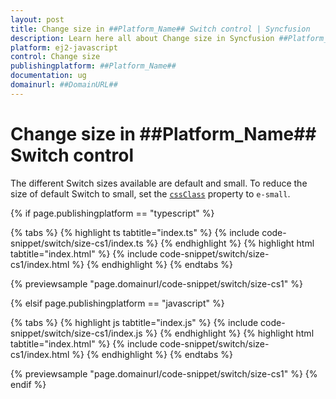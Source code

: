 ```yaml
---
layout: post
title: Change size in ##Platform_Name## Switch control | Syncfusion
description: Learn here all about Change size in Syncfusion ##Platform_Name## Switch control of Syncfusion Essential JS 2 and more.
platform: ej2-javascript
control: Change size 
publishingplatform: ##Platform_Name##
documentation: ug
domainurl: ##DomainURL##
---
```


# Change size in ##Platform_Name## Switch control

The different Switch sizes available are default and small. To reduce the size of default Switch to small, set the [`cssClass`](../../api/switch#cssclass) property to `e-small`.

{% if page.publishingplatform == "typescript" %}

 {% tabs %}
{% highlight ts tabtitle="index.ts" %}
{% include code-snippet/switch/size-cs1/index.ts %}
{% endhighlight %}
{% highlight html tabtitle="index.html" %}
{% include code-snippet/switch/size-cs1/index.html %}
{% endhighlight %}
{% endtabs %}
        
{% previewsample "page.domainurl/code-snippet/switch/size-cs1" %}

{% elsif page.publishingplatform == "javascript" %}

{% tabs %}
{% highlight js tabtitle="index.js" %}
{% include code-snippet/switch/size-cs1/index.js %}
{% endhighlight %}
{% highlight html tabtitle="index.html" %}
{% include code-snippet/switch/size-cs1/index.html %}
{% endhighlight %}
{% endtabs %}

{% previewsample "page.domainurl/code-snippet/switch/size-cs1" %}
{% endif %}